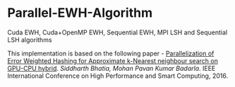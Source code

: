 # Parallel-EWH-Algorithm
Cuda EWH, Cuda+OpenMP EWH, Sequential EWH, MPI LSH and Sequential LSH algorithms

This implementation is based on the following paper - [Parallelization of Error Weighted Hashing for Approximate k-Nearest neighbour search on GPU-CPU hybrid](https://www.comp.nus.edu.sg/~sbhatia/assets/pdf/bhatia2016parallelization.pdf). *Siddharth Bhatia, Mohan Pavan Kumar Badarla*.  IEEE International Conference on High Performance and Smart Computing, 2016.
